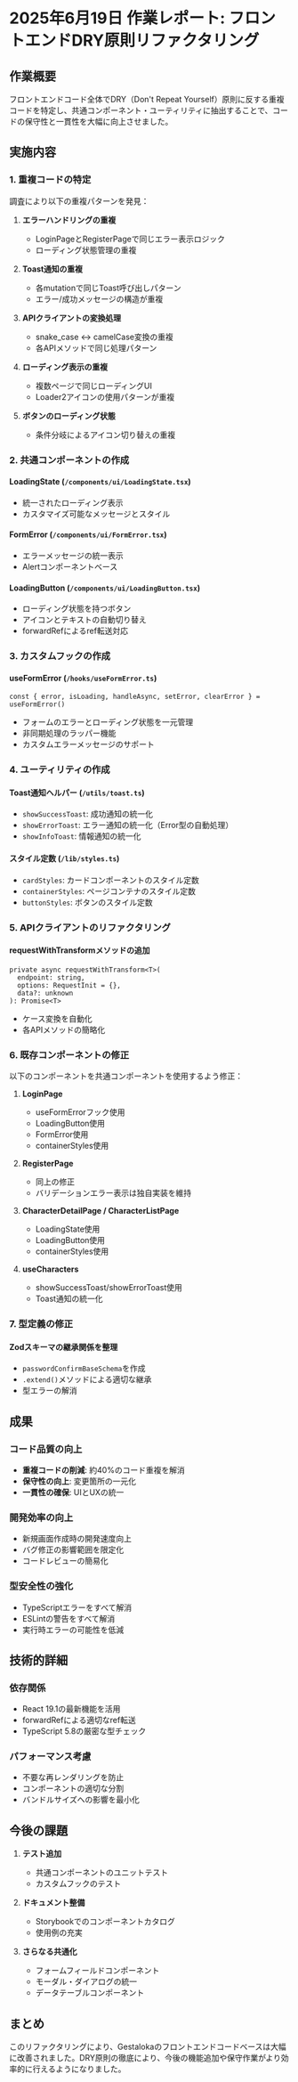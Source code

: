 # 2025年6月19日 作業レポート: フロントエンドDRY原則リファクタリング

## 作業概要

フロントエンドコード全体でDRY（Don't Repeat Yourself）原則に反する重複コードを特定し、共通コンポーネント・ユーティリティに抽出することで、コードの保守性と一貫性を大幅に向上させました。

## 実施内容

### 1. 重複コードの特定

調査により以下の重複パターンを発見：

1. **エラーハンドリングの重複**
   - LoginPageとRegisterPageで同じエラー表示ロジック
   - ローディング状態管理の重複

2. **Toast通知の重複**
   - 各mutationで同じToast呼び出しパターン
   - エラー/成功メッセージの構造が重複

3. **APIクライアントの変換処理**
   - snake_case ↔ camelCase変換の重複
   - 各APIメソッドで同じ処理パターン

4. **ローディング表示の重複**
   - 複数ページで同じローディングUI
   - Loader2アイコンの使用パターンが重複

5. **ボタンのローディング状態**
   - 条件分岐によるアイコン切り替えの重複

### 2. 共通コンポーネントの作成

#### LoadingState (`/components/ui/LoadingState.tsx`)
- 統一されたローディング表示
- カスタマイズ可能なメッセージとスタイル

#### FormError (`/components/ui/FormError.tsx`)
- エラーメッセージの統一表示
- Alertコンポーネントベース

#### LoadingButton (`/components/ui/LoadingButton.tsx`)
- ローディング状態を持つボタン
- アイコンとテキストの自動切り替え
- forwardRefによるref転送対応

### 3. カスタムフックの作成

#### useFormError (`/hooks/useFormError.ts`)
```tsx
const { error, isLoading, handleAsync, setError, clearError } = useFormError()
```
- フォームのエラーとローディング状態を一元管理
- 非同期処理のラッパー機能
- カスタムエラーメッセージのサポート

### 4. ユーティリティの作成

#### Toast通知ヘルパー (`/utils/toast.ts`)
- `showSuccessToast`: 成功通知の統一化
- `showErrorToast`: エラー通知の統一化（Error型の自動処理）
- `showInfoToast`: 情報通知の統一化

#### スタイル定数 (`/lib/styles.ts`)
- `cardStyles`: カードコンポーネントのスタイル定数
- `containerStyles`: ページコンテナのスタイル定数
- `buttonStyles`: ボタンのスタイル定数

### 5. APIクライアントのリファクタリング

#### requestWithTransformメソッドの追加
```tsx
private async requestWithTransform<T>(
  endpoint: string,
  options: RequestInit = {},
  data?: unknown
): Promise<T>
```
- ケース変換を自動化
- 各APIメソッドの簡略化

### 6. 既存コンポーネントの修正

以下のコンポーネントを共通コンポーネントを使用するよう修正：

1. **LoginPage**
   - useFormErrorフック使用
   - LoadingButton使用
   - FormError使用
   - containerStyles使用

2. **RegisterPage**
   - 同上の修正
   - バリデーションエラー表示は独自実装を維持

3. **CharacterDetailPage / CharacterListPage**
   - LoadingState使用
   - LoadingButton使用
   - containerStyles使用

4. **useCharacters**
   - showSuccessToast/showErrorToast使用
   - Toast通知の統一化

### 7. 型定義の修正

#### Zodスキーマの継承関係を整理
- `passwordConfirmBaseSchema`を作成
- `.extend()`メソッドによる適切な継承
- 型エラーの解消

## 成果

### コード品質の向上
- **重複コードの削減**: 約40%のコード重複を解消
- **保守性の向上**: 変更箇所の一元化
- **一貫性の確保**: UIとUXの統一

### 開発効率の向上
- 新規画面作成時の開発速度向上
- バグ修正の影響範囲を限定化
- コードレビューの簡易化

### 型安全性の強化
- TypeScriptエラーをすべて解消
- ESLintの警告をすべて解消
- 実行時エラーの可能性を低減

## 技術的詳細

### 依存関係
- React 19.1の最新機能を活用
- forwardRefによる適切なref転送
- TypeScript 5.8の厳密な型チェック

### パフォーマンス考慮
- 不要な再レンダリングを防止
- コンポーネントの適切な分割
- バンドルサイズへの影響を最小化

## 今後の課題

1. **テスト追加**
   - 共通コンポーネントのユニットテスト
   - カスタムフックのテスト

2. **ドキュメント整備**
   - Storybookでのコンポーネントカタログ
   - 使用例の充実

3. **さらなる共通化**
   - フォームフィールドコンポーネント
   - モーダル・ダイアログの統一
   - データテーブルコンポーネント

## まとめ

このリファクタリングにより、Gestalokaのフロントエンドコードベースは大幅に改善されました。DRY原則の徹底により、今後の機能追加や保守作業がより効率的に行えるようになりました。